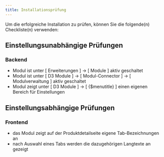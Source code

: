 ```yaml
---
title: Installationsprüfung
---
```


Um die erfolgreiche Installation zu prüfen, können Sie die folgende(n) Checkliste(n) verwenden:

## Einstellungsunabhängige Prüfungen

### Backend

* Modul ist unter [ Erweiterungen ] -> [ Module ] aktiv geschaltet
* Modul ist unter [ D3 Module ] -> [ Modul-Connector ] -> [ Modulverwaltung ] aktiv geschaltet
* Modul zeigt unter [ D3 Module ] -> [ {$menutitle} ] einen eigenen Bereich für Einstellungen

## Einstellungsabhängige Prüfungen

### Frontend

* das Modul zeigt auf der Produktdetailseite eigene Tab-Bezeichnungen an
* nach Auswahl eines Tabs werden die dazugehörigen Langtexte an gezeigt
